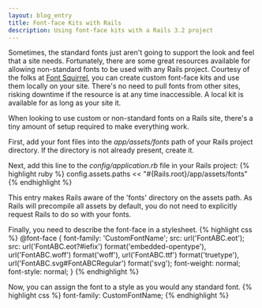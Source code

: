 ```yaml
---
layout: blog_entry
title: Font-face Kits with Rails
description: Using font-face kits with a Rails 3.2 project
---
```

Sometimes, the standard fonts just aren't going to support the look and feel that a site needs. Fortunately, there are some great resources available for allowing non-standard fonts to be used with any Rails project. Courtesy of the folks at [Font Squirrel](http://www.fontsquirrel.com/), you can create custom font-face kits and use them locally on your site. There's no need to pull fonts from other sites, risking downtime if the resource is at any time inaccessible. A local kit is available for as long as your site it.

When looking to use custom or non-standard fonts on a Rails site, there's a tiny amount of setup required to make everything work.

First, add your font files into the *app/assets/fonts* path of your Rails project directory. If the directory is not already present, create it.

Next, add this line to the *config/application.rb* file in your Rails project:
{% highlight ruby %}
config.assets.paths << "#{Rails.root}/app/assets/fonts"
{% endhighlight %}

This entry makes Rails aware of the 'fonts' directory on the assets path. As Rails will precompile all assets by default, you do not need to explicitly request Rails to do so with your fonts.

Finally, you need to describe the font-face in a stylesheet.
{% highlight css %}
@font-face {
  font-family: 'CustomFontName';
  src: url('FontABC.eot');
  src: url('FontABC.eot?#iefix') format('embedded-opentype'),
       url('FontABC.woff') format('woff'),
       url('FontABC.ttf') format('truetype'),
       url('FontABC.svg#FontABCRegular') format('svg');
  font-weight: normal;
  font-style: normal;
}
{% endhighlight %}

Now, you can assign the font to a style as you would any standard font.
{% highlight css %}
font-family: CustomFontName;
{% endhighlight %}

